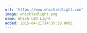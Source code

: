 ```yaml
---
url: 'https://www.whichledlight.com'
image: whichledlight.png
name: Which LED Light
added: 2015-04-21T14:35:29.000Z
---
```

